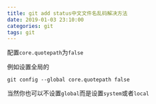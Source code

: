 ```yaml
---
title: git add status中文文件名乱码解决方法
date: 2019-01-03 23:10:00
categories: git
tags: git
---
```

配置`core.quotepath`为`false`

例如设置全局的

```
git config --global core.quotepath false
```

当然你也可以不设置`global`而是设置`system`或者`local`